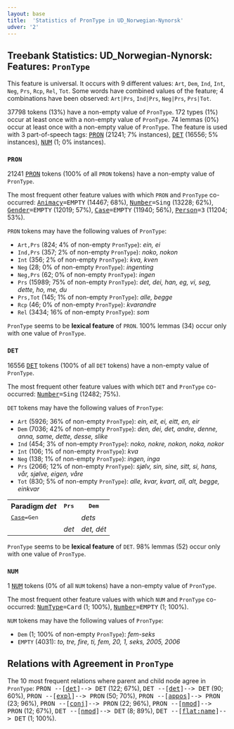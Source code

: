 ```yaml
---
layout: base
title:  'Statistics of PronType in UD_Norwegian-Nynorsk'
udver: '2'
---
```


## Treebank Statistics: UD_Norwegian-Nynorsk: Features: `PronType`

This feature is universal.
It occurs with 9 different values: `Art`, `Dem`, `Ind`, `Int`, `Neg`, `Prs`, `Rcp`, `Rel`, `Tot`.
Some words have combined values of the feature; 4 combinations have been observed: `Art|Prs`, `Ind|Prs`, `Neg|Prs`, `Prs|Tot`.

37798 tokens (13%) have a non-empty value of `PronType`.
172 types (1%) occur at least once with a non-empty value of `PronType`.
74 lemmas (0%) occur at least once with a non-empty value of `PronType`.
The feature is used with 3 part-of-speech tags: <tt><a href="no_nynorsk-pos-PRON.html">PRON</a></tt> (21241; 7% instances), <tt><a href="no_nynorsk-pos-DET.html">DET</a></tt> (16556; 5% instances), <tt><a href="no_nynorsk-pos-NUM.html">NUM</a></tt> (1; 0% instances).

### `PRON`

21241 <tt><a href="no_nynorsk-pos-PRON.html">PRON</a></tt> tokens (100% of all `PRON` tokens) have a non-empty value of `PronType`.

The most frequent other feature values with which `PRON` and `PronType` co-occurred: <tt><a href="no_nynorsk-feat-Animacy.html">Animacy</a></tt><tt>=EMPTY</tt> (14467; 68%), <tt><a href="no_nynorsk-feat-Number.html">Number</a></tt><tt>=Sing</tt> (13228; 62%), <tt><a href="no_nynorsk-feat-Gender.html">Gender</a></tt><tt>=EMPTY</tt> (12019; 57%), <tt><a href="no_nynorsk-feat-Case.html">Case</a></tt><tt>=EMPTY</tt> (11940; 56%), <tt><a href="no_nynorsk-feat-Person.html">Person</a></tt><tt>=3</tt> (11204; 53%).

`PRON` tokens may have the following values of `PronType`:

* `Art,Prs` (824; 4% of non-empty `PronType`): <em>ein, ei</em>
* `Ind,Prs` (357; 2% of non-empty `PronType`): <em>noko, nokon</em>
* `Int` (356; 2% of non-empty `PronType`): <em>kva, kven</em>
* `Neg` (28; 0% of non-empty `PronType`): <em>ingenting</em>
* `Neg,Prs` (62; 0% of non-empty `PronType`): <em>ingen</em>
* `Prs` (15989; 75% of non-empty `PronType`): <em>det, dei, han, eg, vi, seg, dette, ho, me, du</em>
* `Prs,Tot` (145; 1% of non-empty `PronType`): <em>alle, begge</em>
* `Rcp` (46; 0% of non-empty `PronType`): <em>kvarandre</em>
* `Rel` (3434; 16% of non-empty `PronType`): <em>som</em>

`PronType` seems to be **lexical feature** of `PRON`. 100% lemmas (34) occur only with one value of `PronType`.

### `DET`

16556 <tt><a href="no_nynorsk-pos-DET.html">DET</a></tt> tokens (100% of all `DET` tokens) have a non-empty value of `PronType`.

The most frequent other feature values with which `DET` and `PronType` co-occurred: <tt><a href="no_nynorsk-feat-Number.html">Number</a></tt><tt>=Sing</tt> (12482; 75%).

`DET` tokens may have the following values of `PronType`:

* `Art` (5926; 36% of non-empty `PronType`): <em>ein, eit, ei, eitt, en, eir</em>
* `Dem` (7036; 42% of non-empty `PronType`): <em>den, dei, det, andre, denne, anna, same, dette, desse, slike</em>
* `Ind` (454; 3% of non-empty `PronType`): <em>noko, nokre, nokon, noka, nokor</em>
* `Int` (106; 1% of non-empty `PronType`): <em>kva</em>
* `Neg` (138; 1% of non-empty `PronType`): <em>ingen, inga</em>
* `Prs` (2066; 12% of non-empty `PronType`): <em>sjølv, sin, sine, sitt, si, hans, vår, sjølve, eigen, våre</em>
* `Tot` (830; 5% of non-empty `PronType`): <em>alle, kvar, kvart, all, alt, begge, einkvar</em>

<table>
  <tr><th>Paradigm <i>det</i></th><th><tt>Prs</tt></th><th><tt>Dem</tt></th></tr>
  <tr><td><tt><tt><a href="no_nynorsk-feat-Case.html">Case</a></tt><tt>=Gen</tt></tt></td><td></td><td><em>dets</em></td></tr>
  <tr><td><tt></tt></td><td><em>det</em></td><td><em>det, dét</em></td></tr>
</table>

`PronType` seems to be **lexical feature** of `DET`. 98% lemmas (52) occur only with one value of `PronType`.

### `NUM`

1 <tt><a href="no_nynorsk-pos-NUM.html">NUM</a></tt> tokens (0% of all `NUM` tokens) have a non-empty value of `PronType`.

The most frequent other feature values with which `NUM` and `PronType` co-occurred: <tt><a href="no_nynorsk-feat-NumType.html">NumType</a></tt><tt>=Card</tt> (1; 100%), <tt><a href="no_nynorsk-feat-Number.html">Number</a></tt><tt>=EMPTY</tt> (1; 100%).

`NUM` tokens may have the following values of `PronType`:

* `Dem` (1; 100% of non-empty `PronType`): <em>fem-seks</em>
* `EMPTY` (4031): <em>to, tre, fire, ti, fem, 20, 1, seks, 2005, 2006</em>

## Relations with Agreement in `PronType`

The 10 most frequent relations where parent and child node agree in `PronType`:
<tt>PRON --[<tt><a href="no_nynorsk-dep-det.html">det</a></tt>]--> DET</tt> (122; 67%),
<tt>DET --[<tt><a href="no_nynorsk-dep-det.html">det</a></tt>]--> DET</tt> (90; 60%),
<tt>PRON --[<tt><a href="no_nynorsk-dep-expl.html">expl</a></tt>]--> PRON</tt> (50; 70%),
<tt>PRON --[<tt><a href="no_nynorsk-dep-appos.html">appos</a></tt>]--> PRON</tt> (23; 96%),
<tt>PRON --[<tt><a href="no_nynorsk-dep-conj.html">conj</a></tt>]--> PRON</tt> (22; 96%),
<tt>PRON --[<tt><a href="no_nynorsk-dep-nmod.html">nmod</a></tt>]--> PRON</tt> (12; 67%),
<tt>DET --[<tt><a href="no_nynorsk-dep-nmod.html">nmod</a></tt>]--> DET</tt> (8; 89%),
<tt>DET --[<tt><a href="no_nynorsk-dep-flat-name.html">flat:name</a></tt>]--> DET</tt> (1; 100%).

